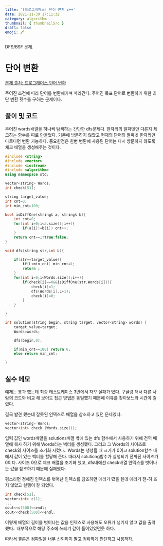 ```yaml
---
title: '[프로그래머스] 단어 변환 c++'
date: 2021-11-30 17:11:32
category: algorithm
thumbnail: { thumbnailSrc }
draft: false
emoji: 🖍
---
```


DFS/BSF 문제.

# 단어 변환

[문제 출처: 프로그래머스 단어 변환](https://programmers.co.kr/learn/courses/30/lessons/43163)

주어진 조건에 따라 단어를 변환해가며 따라간다.
주어진 목표 단어로 변환하기 위한 최단 변환 횟수를 구하는 문제이다.

## 풀이 및 코드

주어진 words배열을 하나씩 탐색하는 간단한 dfs문제다. 한자리의 알파벳만 다른지 체크하는 함수를 따로 만들었다. 기존에 방문하지 않았고 현재의 단어와 알파벳 한자리만 다르다면 변환 가능하다.
중요한점은 한번 변환에 사용된 단어는 다시 방문하지 않도록 체크 배열을 생성해주는 것이다.

```cpp
#include <string>
#include <vector>
#include <iostream>
#include <algorithm>
using namespace std;

vector<string> Words;
int check[51];

string target_value;
int cnt=0;
int min_cnt=100;

bool isDiffOne(string& a, string& b){
    int cnt=0;
    for(int i=0;i<a.size();i++){
        if(a[i]!=b[i]) cnt++;
    }
    return cnt==1?true:false;
}

void dfs(string str,int L){

    if(str==target_value){
        if(L<min_cnt) min_cnt=L;
        return ;
    }
    for(int i=0;i<Words.size();i++){
        if(check[i]==0&&isDiffOne(str,Words[i])){
            check[i]=1;
            dfs(Words[i],L+1);
            check[i]=0;
        }
    }

}

int solution(string begin, string target, vector<string> words) {
    target_value=target;
    Words=words;

    dfs(begin,0);

    if(min_cnt==100) return 0;
    else return min_cnt;

}
```

## 실수 메모

예제는 통과 했는데 최종 테스트케이스 3번에서 자꾸 실패가 떴다. 구글링 해서 다른 사람의 코드와 비교 해 보아도 접근 방법은 동일했기 때문에 이유를 찾아보느라 시간이 걸렸다.

결국 발견 했는데 잘못된 인덱스로 배열을 참조하고 있던 문제였다.

```cpp
vector<string> Words;
vector<int> check (Words.size());
```

입력 값인 words배열을 solutions배열 밖에 있는 dfs 함수에서 사용하기 위해 전역 배열에 복사 하기 위해 Words라는 벡터를 생성했다.
그리고 그 Words의 사이즈로 check의 사이즈를 초기화 시켰다..
Words는 생성될 때 크기가 0이고 solution함수 내에서 값이 있는 벡터를 할당해 준다.
따라서 solutiong함수가 실행되기 전까진 사이즈가 0이다.
사이즈 0으로 체크 배열을 초기화 했고, dfs내에선 check배열 인덱스를 벗어나는 값을 참조하기 때문에 실패했다.

평소라면 정해진 인덱스를 벗어난 인덱스를 참조하면 에러가 떴을 텐데 에러가 전-혀 뜨지 않았고 실행이 잘 되었다.

```cpp
int check[51];
vector<int> c(1);
...
cout<<c[500]<<endl;
cout<<check[500]<<endl;
```

이렇게 배열의 길이를 벗어나는 값을 인덱스로 사용해도 오류가 생기지 않고 값을 출력했따..
내부적으로 해당 주소에 쓰레기 값이 들어있었던듯 하다.

따라서 결론은
컴파일을 너무 신뢰하지 말고 정확하게 판단하고 사용하자.
